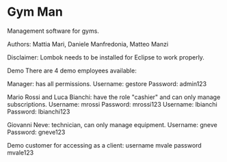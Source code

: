 # Gym Man
Management software for gyms.

Authors: Mattia Mari, Daniele Manfredonia, Matteo Manzi

Disclaimer: Lombok needs to be installed for Eclipse to work properly.

Demo
There are 4 demo employees available:

Manager: has all permissions.
Username: gestore Password: admin123

Mario Rossi and Luca Bianchi: have the role "cashier" and can only manage subscriptions.
Username: mrossi Password: mrossi123
Username: lbianchi Password: lbianchi123

Giovanni Neve: technician, can only manage equipment.
Username: gneve Password: gneve123

Demo customer for accessing as a client: username mvale password mvale123
